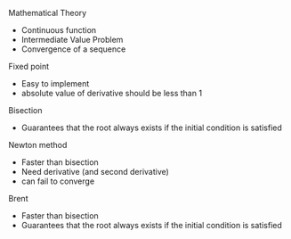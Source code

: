 Mathematical Theory

- Continuous function
- Intermediate Value Problem
- Convergence of a sequence



Fixed point

- Easy to implement
- absolute value of derivative should be less than 1

Bisection 

- Guarantees that the root always exists if the initial condition is satisfied

Newton method 

- Faster than bisection
- Need derivative (and second derivative)
- can fail to converge

Brent

- Faster than bisection
- Guarantees that the root always exists if the initial condition is satisfied